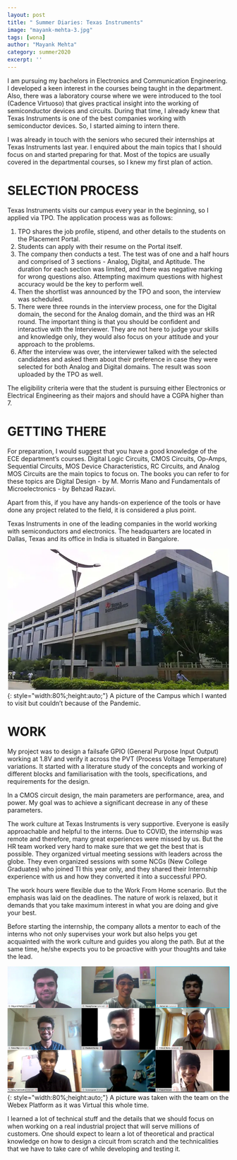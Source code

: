 ```yaml
---
layout: post
title: " Summer Diaries: Texas Instruments"
image: "mayank-mehta-3.jpg"
tags: [wona]
author: "Mayank Mehta"
category: summer2020
excerpt: ''
---
```


I am pursuing my bachelors in Electronics and Communication Engineering. I developed a keen interest in the courses being taught in the department. Also, there was a laboratory course where we were introduced to the tool (Cadence Virtuoso) that gives practical insight into the working of semiconductor devices and circuits. During that time, I already knew that Texas Instruments is one of the best companies working with semiconductor devices. So, I started aiming to intern there.

I was already in touch with the seniors who secured their internships at Texas Instruments last year. I enquired about the main topics that I should focus on and started preparing for that.
Most of the topics are usually covered in the departmental courses, so I knew my first plan of action. 


# SELECTION PROCESS

Texas Instruments visits our campus every year in the beginning, so I applied via TPO. The application process was as follows:

1. TPO shares the job profile, stipend, and other details to the students on the Placement Portal.
2. Students can apply with their resume on the Portal itself.
3. The company then conducts a test. The test was of one and a half hours and comprised of 3 sections - Analog, Digital, and Aptitude. The duration for each section was limited, and there was negative marking for wrong questions also. Attempting maximum questions with highest accuracy would be the key to perform well.
4. Then the shortlist was announced by the TPO and soon, the interview was scheduled.
5. There were three rounds in the interview process, one for the Digital domain, the second for the Analog domain, and the third was an HR round. The important thing is that you should be confident and interactive with the Interviewer. They are not here to judge your skills and knowledge only, they would also focus on your attitude and your approach to the problems.
6. After the interview was over, the interviewer talked with the selected candidates and asked them about their preference in case they were selected for both Analog and Digital domains. The result was soon uploaded by the TPO as well.

The eligibility criteria were that the student is pursuing either Electronics or Electrical Engineering as their majors and should have a CGPA higher than 7.


# GETTING THERE

For preparation, I would suggest that you have a good knowledge of the ECE department’s courses. Digital Logic Circuits, CMOS Circuits, Op-Amps, Sequential Circuits, MOS Device Characteristics, RC Circuits, and Analog MOS Circuits are the main topics to focus on.
The books you can refer to for these topics are Digital Design - by M. Morris Mano and Fundamentals of Microelectronics - by Behzad Razavi.

Apart from this, if you have any hands-on experience of the tools or have done any project related to the field, it is considered a plus point.

Texas Instruments in one of the leading companies in the world working with semiconductors and electronics. The headquarters are located in Dallas, Texas and its office in India is situated in Bangalore.

![pic](/images/posts/mayank-mehta-2.png){: style="width:80%;height:auto;"}
A picture of the Campus which I wanted to visit but couldn’t because of the Pandemic.


# WORK

My project was to design a failsafe GPIO (General Purpose Input Output) working at 1.8V and verify it across the PVT (Process Voltage Temperature) variations. It started with a literature study of the concepts and working of different blocks and familiarisation with the tools, specifications, and requirements for the design.

In a CMOS circuit design, the main parameters are performance, area, and power. My goal was to achieve a significant decrease in any of these parameters.

The work culture at Texas Instruments is very supportive. Everyone is easily approachable and helpful to the interns. Due to COVID, the internship was remote and therefore, many great experiences were missed by us. But the HR team worked very hard to make sure that we get the best that is possible. They organized virtual meeting sessions with leaders across the globe. They even organized sessions with some NCGs (New College Graduates) who joined TI this year only, and they shared their Internship experience with us and how they converted it into a successful PPO.

The work hours were flexible due to the Work From Home scenario. But the emphasis was laid on the deadlines. The nature of work is relaxed, but it demands that you take maximum interest in what you are doing and give your best.

Before starting the internship, the company allots a mentor to each of the interns who not only supervises your work but also helps you get acquainted with the work culture and guides you along the path. But at the same time, he/she expects you to be proactive with your thoughts and take the lead.

![pic](/images/posts/mayank-mehta-1.png){: style="width:80%;height:auto;"}
A picture was taken with the team on the Webex Platform as it was Virtual this whole time.

I learned a lot of technical stuff and the details that we should focus on when working on a real industrial project that will serve millions of customers. One should expect to learn a lot of theoretical and practical knowledge on how to design a circuit from scratch and the technicalities that we have to take care of while developing and testing it.
